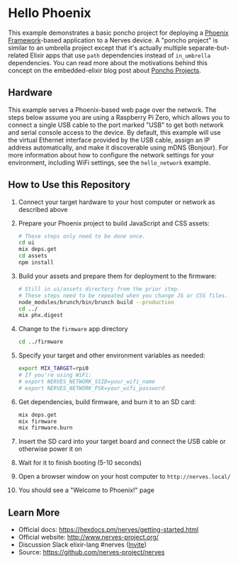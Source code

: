 # Hello Phoenix

This example demonstrates a basic poncho project for deploying a [Phoenix
Framework]-based application to a Nerves device. A "poncho project" is similar
to an umbrella project except that it's actually multiple separate-but-related
Elixir apps that use `path` dependencies instead of `in_umbrella` dependencies.
You can read more about the motivations behind this concept on the
embedded-elixir blog post about [Poncho Projects].

## Hardware

This example serves a Phoenix-based web page over the network. The steps below
assume you are using a Raspberry Pi Zero, which allows you to connect a single
USB cable to the port marked "USB" to get both network and serial console
access to the device. By default, this example will use the virtual Ethernet
interface provided by the USB cable, assign an IP address automatically, and
make it discoverable using mDNS (Bonjour). For more information about how to
configure the network settings for your environment, including WiFi settings,
see the `hello_network` example.

## How to Use this Repository

1. Connect your target hardware to your host computer or network as described
   above
2. Prepare your Phoenix project to build JavaScript and CSS assets:

    ```bash
    # These steps only need to be done once.
    cd ui
    mix deps.get
    cd assets
    npm install
    ```

3. Build your assets and prepare them for deployment to the firmware:

    ```bash
    # Still in ui/assets directory from the prior step.
    # These steps need to be repeated when you change JS or CSS files.
    node_modules/brunch/bin/brunch build --production
    cd ../
    mix phx.digest
    ```

4. Change to the `firmware` app directory

    ```bash
    cd ../firmware
    ```

5. Specify your target and other environment variables as needed:

    ```bash
    export MIX_TARGET=rpi0
    # If you're using WiFi:
    # export NERVES_NETWORK_SSID=your_wifi_name
    # export NERVES_NETWORK_PSK=your_wifi_password
    ```

6. Get dependencies, build firmware, and burn it to an SD card:

    ```bash
    mix deps.get
    mix firmware
    mix firmware.burn
    ```

7. Insert the SD card into your target board and connect the USB cable or otherwise power it on
8. Wait for it to finish booting (5-10 seconds)
9. Open a browser window on your host computer to `http://nerves.local/`
10. You should see a "Welcome to Phoenix!" page

[Phoenix Framework]: http://www.phoenixframework.org/
[Poncho Projects]: http://embedded-elixir.com/post/2017-05-19-poncho-projects/

## Learn More

* Official docs: https://hexdocs.pm/nerves/getting-started.html
* Official website: http://www.nerves-project.org/
* Discussion Slack elixir-lang #nerves ([Invite](https://elixir-slackin.herokuapp.com/))
* Source: https://github.com/nerves-project/nerves
